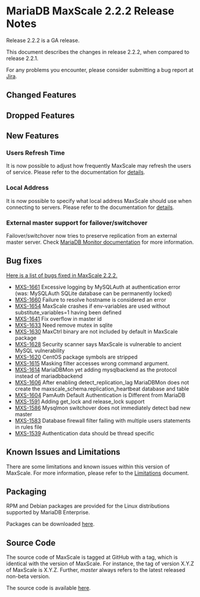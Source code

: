 # MariaDB MaxScale 2.2.2 Release Notes

Release 2.2.2 is a GA release.

This document describes the changes in release 2.2.2, when compared to
release 2.2.1.

For any problems you encounter, please consider submitting a bug
report at [Jira](https://jira.mariadb.org).

## Changed Features

## Dropped Features

## New Features

### Users Refresh Time

It is now possible to adjust how frequently MaxScale may refresh
the users of service. Please refer to the documentation for
[details](../Getting-Started/Configuration-Guide.md#users_refresh_time).

### Local Address

It is now possible to specify what local address MaxScale should
use when connecting to servers. Please refer to the documentation
for [details](../Getting-Started/Configuration-Guide.md#local_address).

### External master support for failover/switchover

Failover/switchover now tries to preserve replication from an external master
server. Check
[MariaDB Monitor documentation](../Monitors/MariaDB-Monitor.md#external-master-support)
for more information.

## Bug fixes

[Here is a list of bugs fixed in MaxScale 2.2.2.](https://jira.mariadb.org/issues/?jql=project%20%3D%20MXS%20AND%20issuetype%20%3D%20Bug%20AND%20status%20%3D%20Closed%20AND%20fixVersion%20%3D%202.2.2)

* [MXS-1661](https://jira.mariadb.org/browse/MXS-1661) Excessive logging by MySQLAuth at authentication error (was: MySQLAuth SQLite database can be permanently locked)
* [MXS-1660](https://jira.mariadb.org/browse/MXS-1660) Failure to resolve hostname is considered an error
* [MXS-1654](https://jira.mariadb.org/browse/MXS-1654) MaxScale crashes if env-variables are used without substitute_variables=1 having been defined
* [MXS-1641](https://jira.mariadb.org/browse/MXS-1641) Fix overflow in master id
* [MXS-1633](https://jira.mariadb.org/browse/MXS-1633) Need remove mutex in sqlite
* [MXS-1630](https://jira.mariadb.org/browse/MXS-1630) MaxCtrl binary are not included by default in MaxScale package
* [MXS-1628](https://jira.mariadb.org/browse/MXS-1628) Security scanner says MaxScale is vulnerable to ancient MySQL vulnerability
* [MXS-1620](https://jira.mariadb.org/browse/MXS-1620) CentOS package symbols are stripped
* [MXS-1615](https://jira.mariadb.org/browse/MXS-1615) Masking filter accesses wrong command argument.
* [MXS-1614](https://jira.mariadb.org/browse/MXS-1614) MariaDBMon yet adding mysqlbackend as the protocol instead of mariadbbackend
* [MXS-1606](https://jira.mariadb.org/browse/MXS-1606) After enabling detect_replication_lag MariaDBMon does not create the maxscale_schema.replication_heartbeat database and table
* [MXS-1604](https://jira.mariadb.org/browse/MXS-1604) PamAuth Default Authentication is Different from MariaDB
* [MXS-1591](https://jira.mariadb.org/browse/MXS-1591) Adding get_lock and release_lock support
* [MXS-1586](https://jira.mariadb.org/browse/MXS-1586) Mysqlmon switchover does not immediately detect bad new master
* [MXS-1583](https://jira.mariadb.org/browse/MXS-1583) Database firewall filter failing with multiple users statements in rules file
* [MXS-1539](https://jira.mariadb.org/browse/MXS-1539) Authentication data should be thread specific

## Known Issues and Limitations

There are some limitations and known issues within this version of MaxScale.
For more information, please refer to the [Limitations](../About/Limitations.md) document.

## Packaging

RPM and Debian packages are provided for the Linux distributions supported
by MariaDB Enterprise.

Packages can be downloaded [here](https://mariadb.com/resources/downloads).

## Source Code

The source code of MaxScale is tagged at GitHub with a tag, which is identical
with the version of MaxScale. For instance, the tag of version X.Y.Z of MaxScale
is X.Y.Z. Further, *master* always refers to the latest released non-beta version.

The source code is available [here](https://github.com/mariadb-corporation/MaxScale).
